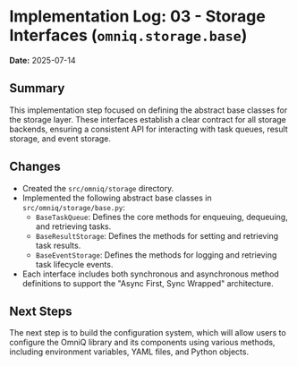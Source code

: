 # Implementation Log: 03 - Storage Interfaces (`omniq.storage.base`)

**Date:** 2025-07-14

## Summary

This implementation step focused on defining the abstract base classes for the storage layer. These interfaces establish a clear contract for all storage backends, ensuring a consistent API for interacting with task queues, result storage, and event storage.

## Changes

- Created the `src/omniq/storage` directory.
- Implemented the following abstract base classes in `src/omniq/storage/base.py`:
    - `BaseTaskQueue`: Defines the core methods for enqueuing, dequeuing, and retrieving tasks.
    - `BaseResultStorage`: Defines the methods for setting and retrieving task results.
    - `BaseEventStorage`: Defines the methods for logging and retrieving task lifecycle events.
- Each interface includes both synchronous and asynchronous method definitions to support the "Async First, Sync Wrapped" architecture.

## Next Steps

The next step is to build the configuration system, which will allow users to configure the OmniQ library and its components using various methods, including environment variables, YAML files, and Python objects.
